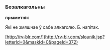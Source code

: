 ### Безалкагольны
**прыметнік**

Які не змяшчае ў сабе алкаголю. Б. напітак.

<a rel="author">[http://rv-blr.com/](http://rv-blr.com/slounik.jsp?letterId=0&maskId=0&pageId=372)</a>
